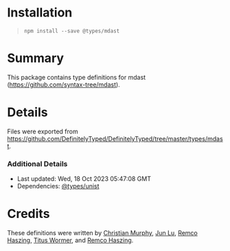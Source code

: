# Installation
> `npm install --save @types/mdast`

# Summary
This package contains type definitions for mdast (https://github.com/syntax-tree/mdast).

# Details
Files were exported from https://github.com/DefinitelyTyped/DefinitelyTyped/tree/master/types/mdast.

### Additional Details
 * Last updated: Wed, 18 Oct 2023 05:47:08 GMT
 * Dependencies: [@types/unist](https://npmjs.com/package/@types/unist)

# Credits
These definitions were written by [Christian Murphy](https://github.com/ChristianMurphy), [Jun Lu](https://github.com/lujun2), [Remco Haszing](https://github.com/remcohaszing), [Titus Wormer](https://github.com/wooorm), and [Remco Haszing](https://github.com/remcohaszing).
